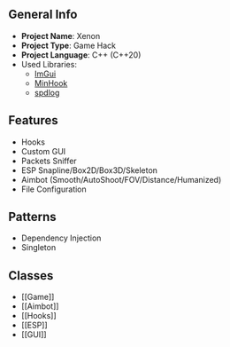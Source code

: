 
## General Info
- **Project Name**: Xenon
- **Project Type**: Game Hack
- **Project Language**: C++ (C++20)
- Used Libraries:
	- [ImGui](https://github.com/ocornut/imgui)
	- [MinHook](https://github.com/TsudaKageyu/minhook)
	- [spdlog](https://github.com/gabime/spdlog)

## Features
- Hooks
- Custom GUI
- Packets Sniffer
- ESP Snapline/Box2D/Box3D/Skeleton
- Aimbot (Smooth/AutoShoot/FOV/Distance/Humanized)
- File Configuration

## Patterns
- Dependency Injection
- Singleton

## Classes
- [[Game]]
- [[Aimbot]]
- [[Hooks]]
- [[ESP]] 
- [[GUI]]
